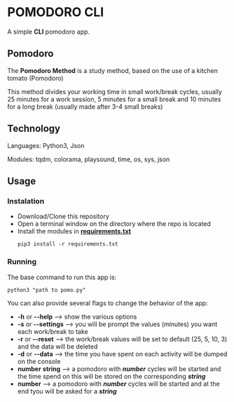 # POMODORO CLI

A simple **CLI** pomodoro app.

## Pomodoro
The **Pomodoro Method** is a study method, based on the use of a kitchen tomato (Pomodoro)

This method  divides your working time in small work/break cycles, usually 25 minutes for a work session, 5 minutes for a small break and 10 minutes for a long break (usually made after 3-4 small breaks)

## Technology

Languages: Python3, Json

Modules: tqdm, colorama, playsound, time, os, sys, json

## Usage

### Instalation
- Download/Clone this repository
- Open a terminal window on the directory where the repo is located
- Install the modules in [**requirements.txt**](./requirements.txt)
    ```
    pip3 install -r requirements.txt
    ```

### Running
The base command to run this app is:
```
python3 "path to pomo.py"
```
You can also provide several flags to change the behavior of the app:
    
- **-h** or **--help** --> show the various options
- **-s** or **--settings** --> you will be prompt the values (minutes) you want each work/break to take
- **-r** or **--reset** --> the work/break values will be set to default (25, 5, 10, 3) and the data will be deleted
- **-d** or **--data** --> the time you have spent on each activity will be dumped on the console
- **number** **string** --> a pomodoro with ***number*** cycles will be started and the time spend on this will be stored on the corresponding ***string***
- **number** --> a pomodoro with ***number*** cycles will be started and at the end tyou will be asked for a ***string***